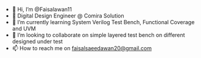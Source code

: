 - 👋 Hi, I’m @Faisalawan11
- 👀 Digital Design Engineer @ Comira Solution
- 🌱 I’m currently learning System Verilog Test Bench, Functional Coverage and UVM
- 💞️ I’m looking to collaborate on simple layered test bench on different designed under test
- 📫 How to reach me on faisalsaeedawan20@gmail.com

<!---
Faisalawan11/Faisalawan11 is a ✨ special ✨ repository because its `README.md` (this file) appears on your GitHub profile.
You can click the Preview link to take a look at your changes.
--->
